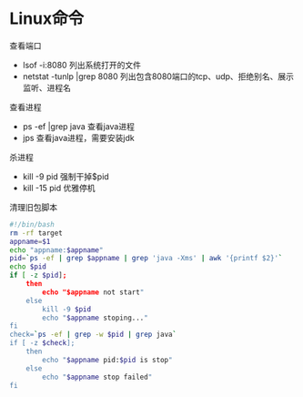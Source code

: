 # Linux命令

查看端口

- lsof -i:8080 列出系统打开的文件
- netstat -tunlp |grep 8080 列出包含8080端口的tcp、udp、拒绝别名、展示监听、进程名

查看进程

- ps -ef |grep java 查看java进程
- jps 查看java进程，需要安装jdk

杀进程

- kill -9 pid 强制干掉$pid
- kill -15 pid 优雅停机

清理旧包脚本

```bash
#!/bin/bash
rm -rf target
appname=$1
echo "appname:$appname"
pid=`ps -ef | grep $appname | grep 'java -Xms' | awk '{printf $2}'`
echo $pid
if [ -z $pid];
    then
        echo "$appname not start"
    else
        kill -9 $pid
        echo "$appname stoping..."
fi
check=`ps -ef | grep -w $pid | grep java`
if [ -z $check];
    then
        echo "$appname pid:$pid is stop"
    else
        echo "$appname stop failed"
fi
```


